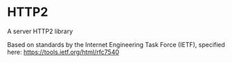 # HTTP2
A server HTTP2 library

Based on standards by the Internet Engineering Task Force (IETF), specified here: https://tools.ietf.org/html/rfc7540
